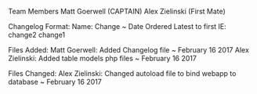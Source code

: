 Team Members
Matt Goerwell  (CAPTAIN)
Alex Zielinski (First Mate)

Changelog Format:
Name: Change ~ Date
Ordered Latest to first
IE:
change2
change1

Files Added:
Matt Goerwell: Added Changelog file ~ February 16 2017
Alex Zielinski: Added table models php files ~ February 16 2017

Files Changed:
Alex Zielinski: Changed autoload file to bind webapp to database ~ February 16 2017
